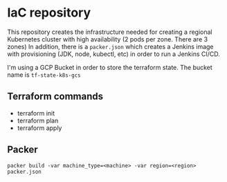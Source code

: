 # IaC repository

This repository creates the infrastructure needed for creating a regional Kubernetes cluster with high availability (2 pods per zone. There are 3 zones) In addition, there is a `packer.json` which creates a Jenkins image with provisioning (JDK, node, kubectl, etc) in order to run a Jenkins CI/CD.

I'm using a GCP Bucket in order to store the terraform state. The bucket name is `tf-state-k8s-gcs`

## Terraform commands
- terraform init
- terraform plan
- terraform apply

## Packer
`packer build -var machine_type=<machine> -var region=<region> packer.json`
